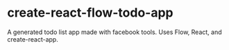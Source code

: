 # create-react-flow-todo-app
A generated todo list app made with facebook tools. Uses Flow, React, and create-react-app.
